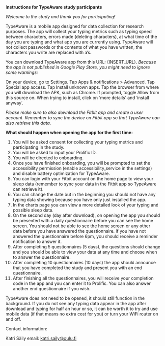 **Instructions for TypeAware study participants**

*Welcome to the study and thank you for participating!*

TypeAware is a mobile app designed for data collection for research purposes. The app will collect your typing metrics such as typing speed between characters, errors made (deleting characters), at what time of the day you are typing and what app you are currently using.
TypeAware will not collect passwords or the contents of what you have written, the characters you write are replaced with a’s. 

You can download TypeAware app from this URL: {INSERT_URL}. 
*Because the app is not published in Google Play Store, you might need to ignore some warnings:*

On your device, go to Settings.
Tap Apps & notifications > Advanced.
Tap Special app access.
Tap Install unknown apps.
Tap the browser from where you will download the APK, such as Chrome.
If prompted, toggle Allow from this source on.
When trying to install, click on ‘more details’ and ‘install anyway’.

*Please make sure to also download the Fitbit app and create a user account. Remember to sync the device on Fitbit app so that TypeAware can also retrieve this data.*

**What should happen when opening the app for the first time:**
1. You will be asked consent for collecting your typing metrics and participating in the study.
2. You will be asked to input your Prolific ID.
3. You will be directed to onboarding.
4. Once you have finished onboarding, you will be prompted to set the accessibility permission (enable accessibility_service in the settings) and disable battery optimization for TypeAware.
5. You can login with your Fitbit account on the home page to view your sleep data (remember to sync your data in the Fitbit app so TypeAware can retrieve it).
6. You can change the date but in the beginning you should not have any typing data showing because you have only just installed the app.
7. In the charts page you can view a more detailed look of your typing and possible sleep data.
8. On the second day (day after download), on opening the app you should be presented with a daily questionnaire before you can see the home screen. You should not be able to see the home screen or any other data before you have answered the questionnaire. If you have not answered the questionnaire before 6pm, you should receive a reminder notification to answer it.
9. After completing 5 questionnaires (5 days), the questions should change and you should be able to view your data at any time and choose when to answer the questionnaire.
10. After completing 10 questionnaires (10 days) the app should announce that you have completed the study and present you with an end questionnaire.
11. After finishing all the questionnaires, you will receive your completion code in the app and you can enter it to Prolific. You can also answer another end questionnaire if you wish. 

TypeAware does not need to be opened, it should still function in the background. If you do not see any typing data appear in the app after download and typing for half an hour or so, it can be worth it to try and use mobile data (if that means no extra cost for you) or turn your WiFi router on and off.

Contact information:

Katri Säily
email: katri.saily@oulu.fi
